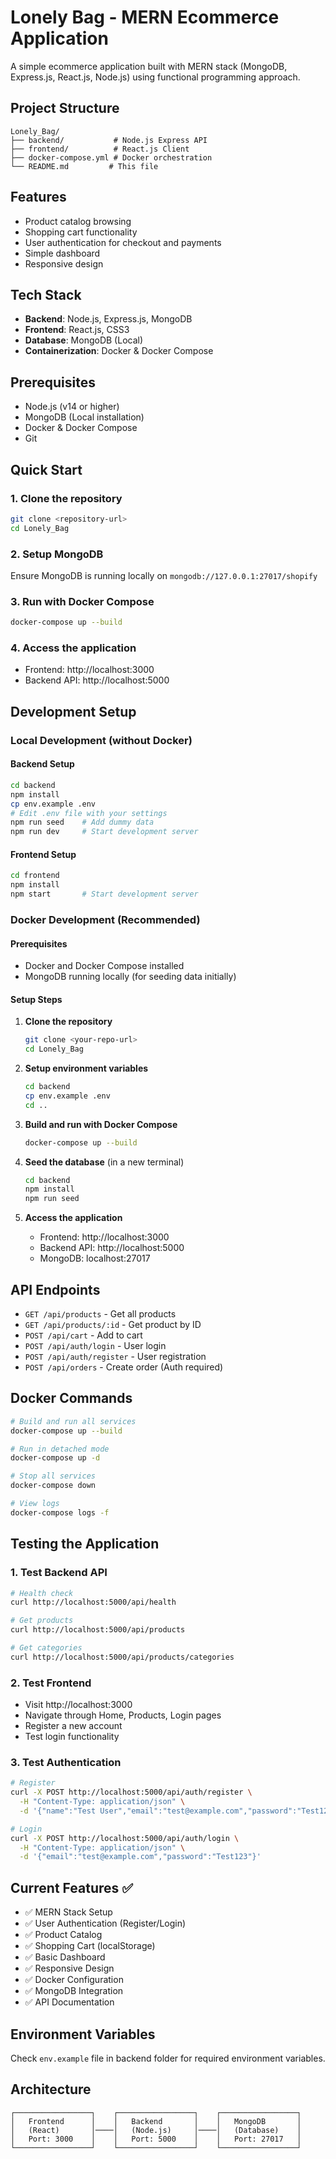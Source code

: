 # Lonely Bag - MERN Ecommerce Application

A simple ecommerce application built with MERN stack (MongoDB, Express.js, React.js, Node.js) using functional programming approach.

## Project Structure
```
Lonely_Bag/
├── backend/           # Node.js Express API
├── frontend/          # React.js Client
├── docker-compose.yml # Docker orchestration
└── README.md         # This file
```

## Features
- Product catalog browsing
- Shopping cart functionality
- User authentication for checkout and payments
- Simple dashboard
- Responsive design

## Tech Stack
- **Backend**: Node.js, Express.js, MongoDB
- **Frontend**: React.js, CSS3
- **Database**: MongoDB (Local)
- **Containerization**: Docker & Docker Compose

## Prerequisites
- Node.js (v14 or higher)
- MongoDB (Local installation)
- Docker & Docker Compose
- Git

## Quick Start

### 1. Clone the repository
```bash
git clone <repository-url>
cd Lonely_Bag
```

### 2. Setup MongoDB
Ensure MongoDB is running locally on `mongodb://127.0.0.1:27017/shopify`

### 3. Run with Docker Compose
```bash
docker-compose up --build
```

### 4. Access the application
- Frontend: http://localhost:3000
- Backend API: http://localhost:5000

## Development Setup

### Local Development (without Docker)

#### Backend Setup
```bash
cd backend
npm install
cp env.example .env
# Edit .env file with your settings
npm run seed    # Add dummy data
npm run dev     # Start development server
```

#### Frontend Setup
```bash
cd frontend
npm install
npm start       # Start development server
```

### Docker Development (Recommended)

#### Prerequisites
- Docker and Docker Compose installed
- MongoDB running locally (for seeding data initially)

#### Setup Steps
1. **Clone the repository**
   ```bash
   git clone <your-repo-url>
   cd Lonely_Bag
   ```

2. **Setup environment variables**
   ```bash
   cd backend
   cp env.example .env
   cd ..
   ```

3. **Build and run with Docker Compose**
   ```bash
   docker-compose up --build
   ```

4. **Seed the database** (in a new terminal)
   ```bash
   cd backend
   npm install
   npm run seed
   ```

5. **Access the application**
   - Frontend: http://localhost:3000
   - Backend API: http://localhost:5000
   - MongoDB: localhost:27017

## API Endpoints
- `GET /api/products` - Get all products
- `GET /api/products/:id` - Get product by ID
- `POST /api/cart` - Add to cart
- `POST /api/auth/login` - User login
- `POST /api/auth/register` - User registration
- `POST /api/orders` - Create order (Auth required)

## Docker Commands
```bash
# Build and run all services
docker-compose up --build

# Run in detached mode
docker-compose up -d

# Stop all services
docker-compose down

# View logs
docker-compose logs -f
```

## Testing the Application

### 1. Test Backend API
```bash
# Health check
curl http://localhost:5000/api/health

# Get products
curl http://localhost:5000/api/products

# Get categories
curl http://localhost:5000/api/products/categories
```

### 2. Test Frontend
- Visit http://localhost:3000
- Navigate through Home, Products, Login pages
- Register a new account
- Test login functionality

### 3. Test Authentication
```bash
# Register
curl -X POST http://localhost:5000/api/auth/register \
  -H "Content-Type: application/json" \
  -d '{"name":"Test User","email":"test@example.com","password":"Test123"}'

# Login
curl -X POST http://localhost:5000/api/auth/login \
  -H "Content-Type: application/json" \
  -d '{"email":"test@example.com","password":"Test123"}'
```

## Current Features ✅
- ✅ MERN Stack Setup
- ✅ User Authentication (Register/Login)
- ✅ Product Catalog
- ✅ Shopping Cart (localStorage)
- ✅ Basic Dashboard
- ✅ Responsive Design
- ✅ Docker Configuration
- ✅ MongoDB Integration
- ✅ API Documentation


## Environment Variables
Check `env.example` file in backend folder for required environment variables.

## Architecture
```
┌─────────────────┐    ┌─────────────────┐    ┌─────────────────┐
│   Frontend      │    │   Backend       │    │   MongoDB       │
│   (React)       │────│   (Node.js)     │────│   (Database)    │
│   Port: 3000    │    │   Port: 5000    │    │   Port: 27017   │
└─────────────────┘    └─────────────────┘    └─────────────────┘
```

